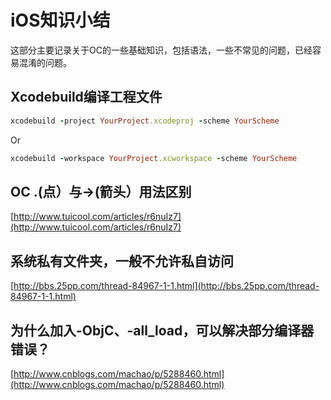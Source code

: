 
# iOS知识小结

这部分主要记录关于OC的一些基础知识，包括语法，一些不常见的问题，已经容易混淆的问题。

## Xcodebuild编译工程文件

```ruby
xcodebuild -project YourProject.xcodeproj -scheme YourScheme
```

Or

```ruby
xcodebuild -workspace YourProject.xcworkspace -scheme YourScheme
```

## OC .\(点）与-&gt;\(箭头）用法区别

[http://www.tuicool.com/articles/r6nuIz7](http://www.tuicool.com/articles/r6nuIz7)

## 系统私有文件夹，一般不允许私自访问

[http://bbs.25pp.com/thread-84967-1-1.html](http://bbs.25pp.com/thread-84967-1-1.html)


## 为什么加入-ObjC、-all\_load，可以解决部分编译器错误？

[http://www.cnblogs.com/machao/p/5288460.html](http://www.cnblogs.com/machao/p/5288460.html)

